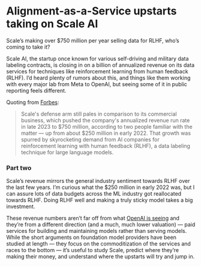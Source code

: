 # Alignment-as-a-Service upstarts taking on Scale AI

Scale’s making over $750 million per year selling data for RLHF, who’s coming to take it?

Scale AI, the startup once known for various self-driving and military data labeling contracts, is closing in on a billion of annualized revenue on its data services for techniques like reinforcement learning from human feedback (RLHF). I’d heard plenty of rumors about this, and things like them working with every major lab from Meta to OpenAI, but seeing some of it in public reporting feels different.  

Quoting from [Forbes](https://www.forbes.com/sites/davidjeans/2024/02/02/scale-ai-tiktok-bytedance-security-concerns/?sh=7d6ceb4a2733):

> Scale's defense arm still pales in comparison to its commercial business, which pushed the company's annualized revenue run rate in late 2023 to $750 million, according to two people familiar with the matter — up from about $250 million in early 2022.
That growth was spurred by skyrocketing demand from Al companies for reinforcement learning with human feedback (RLHF), a data labeling technique for large language models.

### Part two

Scale’s revenue mirrors the general industry sentiment towards RLHF over the last few years. I’m curious what the $250 million in early 2022 was, but I can assure lots of data budgets across the ML industry got reallocated towards RLHF. Doing RLHF well and making a truly sticky model takes a big investment.

These revenue numbers aren’t far off from what [OpenAI is seeing](https://www.reuters.com/technology/openai-track-generate-more-than-1-bln-revenue-over-12-months-information-2023-08-29/) and they’re from a different direction (and a much, much lower valuation) — paid services for building and maintaining models rather than serving models. While the short arguments on foundation model providers have been studied at length — they focus on the commoditization of the services and races to the bottom — it’s useful to study Scale, predict where they’re making their money, and understand where the upstarts will try and jump in. 
